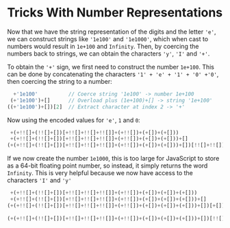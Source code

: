 # Tricks With Number Representations

Now that we have the string representation of the digits and the letter `'e'`, we can construct strings like `'1e100'` and `'1e1000'`, which when cast to numbers would result in `1e+100` and `Infinity`.
Then, by coercing the numbers back to strings, we can obtain the characters `'y'`, `'I'` and `'+'`.

To obtain the `'+'` sign, we first need to construct the number `1e+100`.
This can be done by concatenating the characters `'1' + 'e' + '1' + '0' +'0'`, then coercing the string to a number:

```javascript
  +'1e100'          // Coerce string '1e100' -> number 1e+100
 (+'1e100')+[]      // Overload plus (1e+100)+[] -> string '1e+100'
((+'1e100')+[])[2]  // Extract character at index 2 -> '+'
```

Now using the encoded values for `'e'`, `1` and `0`:

```javascript
 +(+!![]+(!![]+[])[+!![]+!![]+!![]]+(+!![])+(+[])+(+[]))                 // Number 1e+100
 +(+!![]+(!![]+[])[+!![]+!![]+!![]]+(+!![])+(+[])+(+[]))+[]              // Coerce to string '1e100'
(+(+!![]+(!![]+[])[+!![]+!![]+!![]]+(+!![])+(+[])+(+[]))+[])[!![]+!![]]  // Extract character at index 2 -> '+'
```

If we now create the number `1e1000`, this is too large for JavaScript to store as a 64-bit floating point number, so instead, it simply returns the word `Infinity`.
This is very helpful because we now have access to the characters `'I'` and `'y'`

```javascript
 +(+!![]+(!![]+[])[+!![]+!![]+!![]]+(+!![])+(+[])+(+[])+(+[]))           // Number Infinity
 +(+!![]+(!![]+[])[+!![]+!![]+!![]]+(+!![])+(+[])+(+[])+(+[]))+[]        // Coerce to string 'Infinity'
(+(+!![]+(!![]+[])[+!![]+!![]+!![]]+(+!![])+(+[])+(+[])+(+[]))+[])[+[]]  // Extract character at index 0 -> 'I'
                                                                         // Extract character at index 7 -> 'y'
(+(+!![]+(!![]+[])[+!![]+!![]+!![]]+(+!![])+(+[])+(+[])+(+[]))+[])[!![]+!![]+!![]+!![]+!![]+!![]+!![]]
```
